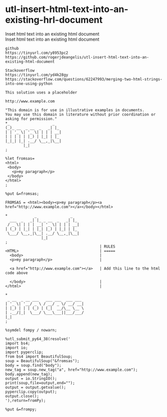 # utl-insert-html-text-into-an-existing-hrl-document
Inset html text into an existing html document  
    Inset html text into an existing html document                                                          
                                                                                                            
    github                                                                                                  
    https://tinyurl.com/y8953pc2                                                                            
    https://github.com/rogerjdeangelis/utl-insert-html-text-into-an-existing-html-document                  
                                                                                                            
    Stackoverflow                                                                                           
    https://tinyurl.com/yd4k28gy                                                                            
    https://stackoverflow.com/questions/62247993/merging-two-html-strings-into-one-using-python             
                                                                                                            
    This solution uses a placeholder                                                                        
                                                                                                            
    http://www.example.com                                                                                  
                                                                                                            
    "This domain is for use in illustrative examples in documents.                                          
    You may use this domain in literature without prior coordination or asking for permission."             
    *_                   _                                                                                  
    (_)_ __  _ __  _   _| |_                                                                                
    | | '_ \| '_ \| | | | __|                                                                               
    | | | | | |_) | |_| | |_                                                                                
    |_|_| |_| .__/ \__,_|\__|                                                                               
            |_|                                                                                             
    ;                                                                                                       
                                                                                                            
    %let fromsas=                                                                                           
    <html>                                                                                                  
     <body>                                                                                                 
       <p>my paragraph</p>                                                                                  
     </body>                                                                                                
    </html>                                                                                                 
    ;                                                                                                       
                                                                                                            
    %put &=fromsas;                                                                                         
                                                                                                            
    FROMSAS = <html><body><p>my paragraph</p><a href="http://www.example.com"></a></body></html>            
                                                                                                            
    *            _               _                                                                          
      ___  _   _| |_ _ __  _   _| |_                                                                        
     / _ \| | | | __| '_ \| | | | __|                                                                       
    | (_) | |_| | |_| |_) | |_| | |_                                                                        
     \___/ \__,_|\__| .__/ \__,_|\__|                                                                       
                    |_|                                                                                     
    ;                                                                                                       
                                              | RULES                                                       
    <HTML>                                    | =====                                                       
      <body>                                  |                                                             
      <p>my paragraph</p>                     |                                                             
                                                                                                            
      <a href="http://www.example.com"></a>   | Add this line to the html code above                        
                                                                                                            
      </body>                                 |                                                             
    </html>                                   |                                                             
                                                                                                            
    *                                                                                                       
     _ __  _ __ ___   ___ ___  ___ ___                                                                      
    | '_ \| '__/ _ \ / __/ _ \/ __/ __|                                                                     
    | |_) | | | (_) | (_|  __/\__ \__ \                                                                     
    | .__/|_|  \___/ \___\___||___/___/                                                                     
    |_|                                                                                                     
    ;                                                                                                       
                                                                                                            
    %symdel fompy / nowarn;                                                                                 
                                                                                                            
    %utl_submit_py64_38(resolve('                                                                           
    import bs4;                                                                                             
    import io;                                                                                              
    import pyperclip;                                                                                       
    from bs4 import BeautifulSoup;                                                                          
    soup = BeautifulSoup("&fromsas");                                                                       
    body = soup.find("body");                                                                               
    new_tag = soup.new_tag("a", href="http://www.example.com");                                             
    body.append(new_tag);                                                                                   
    output = io.StringIO();                                                                                 
    print(soup,file=output,end="");                                                                         
    output = output.getvalue();                                                                             
    pyperclip.copy(output);                                                                                 
    output.close();                                                                                         
    '),return=fromPy);                                                                                      
                                                                                                            
    %put &=frompy;                                                                                          
                                                                                                            
